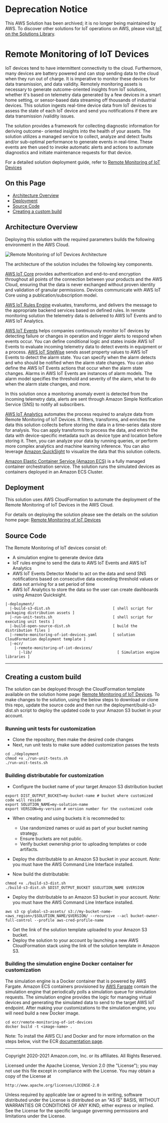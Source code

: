 # Deprecation Notice
This AWS Solution has been archived; it is no longer being maintained by AWS. To discover other solutions for IoT operations on AWS, please visit [IoT on the Solutions Library](https://aws.amazon.com/solutions/iot/).

# Remote Monitoring of IoT Devices
IoT devices tend to have intermittent connectivity to the cloud. Furthermore, many devices are battery powered and can stop sending data to the cloud when they run out of charge. It is imperative to monitor these devices for data transmission, and data validity. Remotely monitoring assets is necessary to generate outcome-oriented insights from IoT solutions, whether it's based on telemetry data generated by a few devices in a smart home setting, or sensor-based data streaming off thousands of industrial devices. 
This solution ingests real-time device data from IoT devices to assess the state of each IoT device and send you notifications if there are data transmission /validity issues.

The solution provides a framework for collecting diagnostic information for deriving outcome-
oriented insights into the health of your assets. The solution utilizes a managed service to collect, analyze and detect faults and/or sub-optimal performance to generate events in real-time. These events are then used to invoke automatic alerts and actions to automate diagnostics and initiate maintenance requests for that device. 

For a detailed solution deployment guide, refer to [Remote Monitoring of IoT Devices](https://aws.amazon.com/solutions/implementations/remote-monitoring-of-iot-devices)

## On this Page

-   [Architecture Overview](#architecture-overview)
-   [Deployment](#deployment)
-   [Source Code](#source-code)
-   [Creating a custom build](#creating-a-custom-build)

## Architecture Overview
Deploying this solution with the required parameters builds the following environment in the AWS
Cloud.

![Remote Monitoring of IoT Devices Architecture](images/architecture.png)

The architecture of the solution includes the following key components.

[AWS IoT Core](https://docs.aws.amazon.com/iot/latest/developerguide/what-is-aws-iot.html) provides authentication and end-to-end encryption throughout all points of the connection between your products and the AWS Cloud, ensuring that the data is never exchanged without proven identity and validation of granular permissions. Devices communicate with AWS IoT Core using a publication/subscription model. 

[AWS IoT Rules Engine](https://docs.aws.amazon.com/iot/latest/developerguide/iot-rules.html) evaluates, transforms, and delivers the message to the appropriate backend services based on defined rules. In remote monitoring solution the telemetry data is delivered to AWS IoT Events and to AWS IoT Analytics.

[AWS IoT Events](https://docs.aws.amazon.com/iotevents/latest/developerguide/what-is-iotevents.html) helps companies continuously monitor IoT devices by detecting failure or changes in operation and trigger alerts to respond when events occur. You can define conditional logic and states inside AWS IoT Events to evaluate incoming telemetry data to detect events in equipment or a process. [AWS IoT SiteWise](https://aws.amazon.com/iot-sitewise/?nc=sn&loc=2&dn=6) sends asset property values to AWS IoT Events to detect the alarm state. You can specify when the alarm detects and who should be notified when the alarm state changes. You can also define the AWS IoT Events actions that occur when the alarm state changes. Alarms in AWS IoT Events are instances of alarm models. The alarm model specifies the threshold and severity of the alarm, what to do when the alarm state changes, and more.

In this solution once a monitoring anomaly event is detected from the incoming telemetry data, alerts are sent through Amazon Simple Notification Service (SNS) to notify all subscribers.

[AWS IoT Analytics]() automates the process required to analyze data from Remote Monitoring of IoT Devices. It filters, transforms, and enriches the data this solution collects before storing the data in a time-series data store for analysis. You can apply transforms to process the data, and enrich the data with device-specific metadata such as device type and location before storing it. Then, you can analyze your data by running queries, or perform more complex analytics and machine learning inference.
You can also leverage [Amazon QuickSight](https://aws.amazon.com/quicksight/) to visualize the data that this solution collects.

[Amazon Elastic Container Service (Amazon ECS)](https://docs.aws.amazon.com/AmazonECS/latest/developerguide/Welcome.html) is a fully managed container orchestration service. The solution runs the simulated devices as containers deployed in an Amazon ECS Cluster.

## Deployment
This solution uses AWS CloudFormation to automate the deployment of the Remote Monitoring of IoT Devices in the AWS Cloud.

For details on deploying the solution please see the details on the solution home page: [Remote Monitoring of IoT Devices](https://aws.amazon.com/solutions/implementations/remote-monitoring-of-iot-devices)

## Source Code
The Remote Monitoring of IoT devices consist of:

* A simulation engine to generate device data
* IoT rules engine to send the data to AWS IoT Events and AWS IoT Analytics
* AWS IoT Events Detector Model to act on the data and send SNS notifications based on consecutive data exceeding threshold values or data not arriving for a set period of time
* AWS IoT Analytics to store the data so the user can create dashboards using Amazon Quicksight. 

```
|-deployment/
  |-build-s3-dist.sh                            [ shell script for packaging distribution assets ]
  |-run-unit-tests.sh                           [ shell script for executing unit tests ]
  |-build-open-source-dist.sh                   [ build the distribution files ]  
  |-remote-monitoring-of-iot-devices.yaml       [ solution CloudFormation deployment template ]
  |-ecr/
    |-remote-monitoring-of-iot-devices/
      |-lib/                                      [ Simulation engine libraries ]
```

***

## Creating a custom build
The solution can be deployed through the CloudFormation template available on the solution home page: [Remote Monitoring of IoT Devices](https://aws.amazon.com/solutions/implementations/remote-monitoring-of-iot-devices/). To make changes to the solution, using the below steps to download or clone this repo, update the source code and then run the deployment/build-s3-dist.sh script to deploy the updated code to your Amazon S3 bucket in your account.

### Running unit tests for customization
* Clone the repository, then make the desired code changes
* Next, run unit tests to make sure added customization passes the tests

```
cd ./deployment
chmod +x ./run-unit-tests.sh
./run-unit-tests.sh
```

### Building distributable for customization
* Configure the bucket name of your target Amazon S3 distribution bucket

```
export DIST_OUTPUT_BUCKET=my-bucket-name # bucket where customized code will reside
export SOLUTION_NAME=my-solution-name
export VERSION=my-version # version number for the customized code
```
-   When creating and using buckets it is recommeded to:

    -   Use randomized names or uuid as part of your bucket naming strategy.
    -   Ensure buckets are not public.
    -   Verify bucket ownership prior to uploading templates or code artifacts.

-   Deploy the distributable to an Amazon S3 bucket in your account. _Note:_ you must have the AWS Command Line Interface installed.

* Now build the distributable:

```
chmod +x ./build-s3-dist.sh
./build-s3-dist.sh $DIST_OUTPUT_BUCKET $SOLUTION_NAME $VERSION
```

* Deploy the distributable to an Amazon S3 bucket in your account. _Note:_ you must have the AWS Command Line Interface installed.
```
aws s3 cp global-s3-assets/ s3://my-bucket-name-<aws_region>/$SOLUTION_NAME/$VERSION/ --recursive --acl bucket-owner-full-control --profile aws-cred-profile-name
```

* Get the link of the solution template uploaded to your Amazon S3 bucket.
* Deploy the solution to your account by launching a new AWS CloudFormation stack using the link of the solution template in Amazon S3.

### Building the simulation engine Docker container for customization
The simulation engine is a Docker container that is powered by AWS Fargate. Amazon ECS containers provisioned by [AWS Fargate](https://docs.aws.amazon.com/AmazonECS/latest/developerguide/AWS_Fargate.html) contain the simulation engine that periodically polls a simulation queue for simulation requests. The simulation engine provides the logic for managing virtual devices and generating the simulated data to send to the target AWS IoT endpoint. After making your customizations to the simulation engine, you will need build a new Docker image.

```
cd ecr/remote-monitoring-of-iot-devices
docker build -t <image-name> .
```

Note: To install the AWS CLI and Docker and for more information on the steps below, visit the ECR [documentation page](http://docs.aws.amazon.com/AmazonECR/latest/userguide/ECR_GetStarted.html).


---

Copyright 2020-2021 Amazon.com, Inc. or its affiliates. All Rights Reserved.

Licensed under the Apache License, Version 2.0 (the "License");
you may not use this file except in compliance with the License.
You may obtain a copy of the License at

    http://www.apache.org/licenses/LICENSE-2.0

Unless required by applicable law or agreed to in writing, software
distributed under the License is distributed on an "AS IS" BASIS,
WITHOUT WARRANTIES OR CONDITIONS OF ANY KIND, either express or implied.
See the License for the specific language governing permissions and
limitations under the License.
